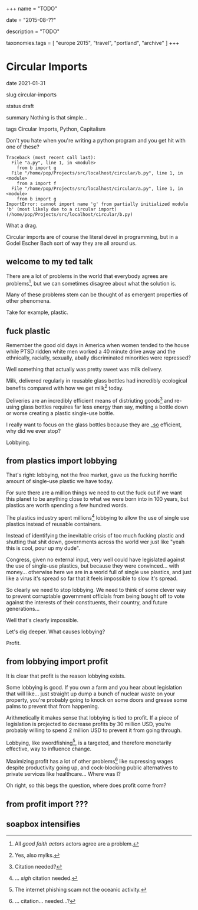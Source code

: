+++
name = "TODO"

date = "2015-08-??"

description = "TODO"

taxonomies.tags = [
    "europe 2015", "travel", "portland", "archive"
]
+++
# Circular Imports

date
2021-01-31

slug
circular-imports

status
draft

summary
Nothing is that simple...

tags
Circular Imports, Python, Capitalism

Don't you hate when you're writing a python program and you get hit with
one of these?

``` text
Traceback (most recent call last):
  File "a.py", line 1, in <module>
    from b import g
  File "/home/pop/Projects/src/localhost/circular/b.py", line 1, in <module>
    from a import f
  File "/home/pop/Projects/src/localhost/circular/a.py", line 1, in <module>
    from b import g
ImportError: cannot import name 'g' from partially initialized module 'b' (most likely due to a circular import) (/home/pop/Projects/src/localhost/circular/b.py)
```

What a drag.

Circular imports are of course the literal devel in programming, but in
a Godel Escher Bach sort of way they are all around us.

## welcome to my ted talk

There are a lot of problems in the world that everybody agrees are
problems[^1], but we can sometimes disagree about what the solution is.

Many of these problems stem can be thought of as emergent properties of
other phenomena.

Take for example, plastic.

## fuck plastic

Remember the good old days in America when women tended to the house
while PTSD ridden white men worked a 40 minute drive away and the
ethnically, racially, sexually, abally discriminated minorities were
repressed?

Well something that actually was pretty sweet was milk delivery.

Milk, delivered regularly in reusable glass bottles had incredibly
ecological benefits compared with how we get milk[^2] today.

Deliveries are an incredibly efficient means of distriuting goods[^3]
and re-using glass bottles requires far less energy than say, melting a
bottle down or worse creating a plastic single-use bottle.

I really want to focus on the glass bottles because they are \_[so]()
efficient, why did we ever stop?

Lobbying.

## from plastics import lobbying

That's right: lobbying, not the free market, gave us the fucking
horrific amount of single-use plastic we have today.

For sure there are a million things we need to cut the fuck out if we
want this planet to be anything close to what we were born into in 100
years, but plastics are worth spending a few hundred words.

The plastics industry spent millions[^4] lobbying to allow the use of
single use plastics instead of reusable containers.

Instead of identifying the inevitable crisis of too much fucking plastic
and shutting that shit down, governments across the world wer just like
"yeah this is cool, pour up my dude".

Congress, given no external input, very well could have legislated
against the use of single-use plastics, but because they were
convinced... with money... otherwise here we are in a world full of
single use plastics, and just like a virus it's spread so far that it
feels impossible to slow it's spread.

So clearly we need to stop lobbying. We need to think of some clever way
to prevent corruptable government officials from being bought off to
vote against the interests of their constituents, their country, and
future generations...

Well that's clearly impossible.

Let's dig deeper. What causes lobbying?

Profit.

## from lobbying import profit

It is clear that profit is the reason lobbying exists.

Some lobbying is good. If you own a farm and you hear about legislation
that will like... just straight up dump a bunch of nuclear waste on your
property, you're probably going to knock on some doors and grease some
palms to prevent that from happening.

Arithmetically it makes sense that lobbying is tied to profit. If a
piece of legislation is projected to decrease profits by 30 million USD,
you're probably willing to spend 2 million USD to prevent it from going
through.

Lobbying, like swordfishing[^5], is a targeted, and therefore monetarily
effective, way to influence change.

Maximizing profit has a lot of other problems[^6] like supressing wages
despite productivity going up, and cock-blocking public alternatives to
private services like healthcare... Where was I?

Oh right, so this begs the question, where does profit come from?

## from profit import ???

## soapbox intensifies

[^1]: All *good faith actors* actors agree are a problem.

[^2]: Yes, also mylks.

[^3]: Citation needed?

[^4]: ... *sigh* citation needed.

[^5]: The internet phishing scam not the oceanic activity.

[^6]: ... citation... needed...?
